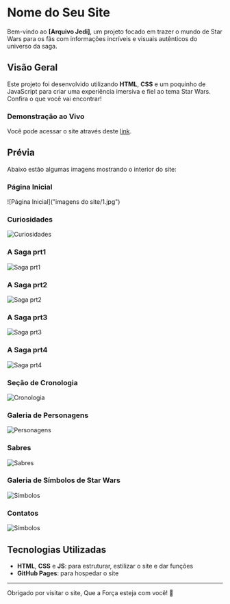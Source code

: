 # Nome do Seu Site

Bem-vindo ao **[Arquivo Jedi]**, um projeto focado em trazer o mundo de Star Wars para os fãs com informações incríveis e visuais autênticos do universo da saga.

## Visão Geral

Este projeto foi desenvolvido utilizando **HTML**, **CSS** e um poquinho de JavaScript para criar uma experiência imersiva e fiel ao tema Star Wars. Confira o que você vai encontrar!

### Demonstração ao Vivo

Você pode acessar o site através deste [link](https://henriqueysm.github.io/Site-2.0-Arquivo-Jedi/).

## Prévia

Abaixo estão algumas imagens mostrando o interior do site:

### Página Inicial
![Página Inicial]("imagens do site/1.jpg")

### Curiosidades 
![Curiosidades ](./imagens-do-site/2.jpg)

### A Saga prt1
![Saga prt1 ](./imagens-do-site/3.jpg)
### A Saga prt2
![Saga prt2 ](./imagens-do-site/4.jpg)
### A Saga prt3
![Saga prt3 ](./imagens-do-site/5.jpg)
### A Saga prt4
![Saga prt4 ](./imagens-do-site/6.jpg)

### Seção de Cronologia
![Cronologia](./imagens-do-site/7.jpg)

### Galeria de Personagens
![Personagens](./imagens-do-site/8.jpg)

### Sabres 
![Sabres](./imagens-do-site/9.jpg)

### Galeria de Símbolos de Star Wars
![Símbolos](./imagens-do-site/10.jpg)

### Contatos
![Símbolos](./imagens-do-site/11.jpg)

## Tecnologias Utilizadas
- **HTML**, **CSS** e **JS**: para estruturar, estilizar o site e dar funções
- **GitHub Pages**: para hospedar o site


---

Obrigado por visitar o site, Que a Força esteja com você! 🌌
